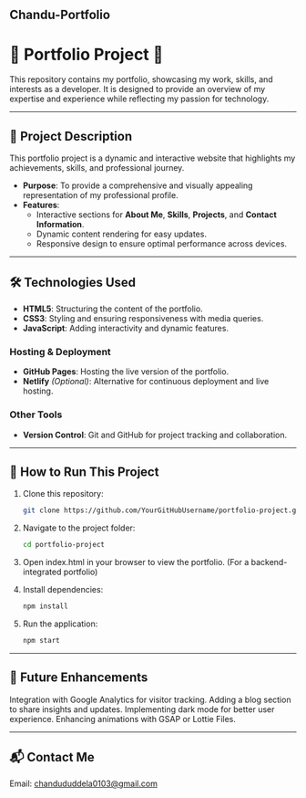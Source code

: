 ## Chandu-Portfolio

# 🌟 **Portfolio Project** 🌟

This repository contains my portfolio, showcasing my work, skills, and interests as a developer. It is designed to provide an overview of my expertise and experience while reflecting my passion for technology.

---


## 📖 **Project Description**  
This portfolio project is a dynamic and interactive website that highlights my achievements, skills, and professional journey.  
- **Purpose**: To provide a comprehensive and visually appealing representation of my professional profile.  
- **Features**:  
  - Interactive sections for **About Me**, **Skills**, **Projects**, and **Contact Information**.  
  - Dynamic content rendering for easy updates.  
  - Responsive design to ensure optimal performance across devices.  

---

## 🛠️ **Technologies Used**  

- **HTML5**: Structuring the content of the portfolio.  
- **CSS3**: Styling and ensuring responsiveness with media queries.  
- **JavaScript**: Adding interactivity and dynamic features.


### **Hosting & Deployment**  
- **GitHub Pages**: Hosting the live version of the portfolio.  
- **Netlify** *(Optional)*: Alternative for continuous deployment and live hosting.  

### **Other Tools**  
- **Version Control**: Git and GitHub for project tracking and collaboration.   

---

## 📂 **How to Run This Project**  
1. Clone this repository:  
   ```bash
   git clone https://github.com/YourGitHubUsername/portfolio-project.git

2. Navigate to the project folder:
   ```bash
   cd portfolio-project

3. Open index.html in your browser to view the portfolio.
   (For a backend-integrated portfolio)

4. Install dependencies:
   ```bash
   npm install

5. Run the application:
   ```bash
   npm start

---

## 🎨 Future Enhancements
Integration with Google Analytics for visitor tracking.
Adding a blog section to share insights and updates.
Implementing dark mode for better user experience.
Enhancing animations with GSAP or Lottie Files.

--- 

## 📬 Contact Me
Email: chandududdela0103@gmail.com